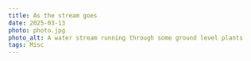 ```yaml
---
title: As the stream goes
date: 2025-03-13
photo: photo.jpg
photo_alt: A water stream running through some ground level plants
tags: Misc
---
```


